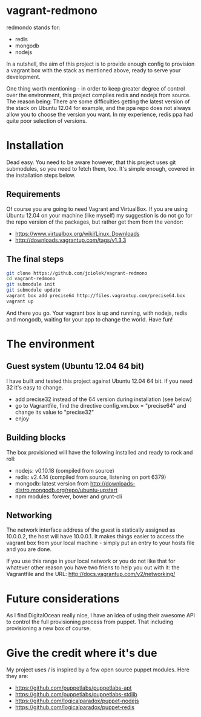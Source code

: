 vagrant-redmono
===============

redmondo stands for:
- redis
- mongodb
- nodejs

In a nutshell, the aim of this project is to provide enough config to provision a vagrant box with the stack as mentioned above, ready to serve your development.

One thing worth mentioning - in order to keep greater degree of control over the environment, this project compiles redis and nodejs from source. The reason being: There are some difficulties getting the latest version of the stack on Ubuntu 12.04 for example, and the ppa repo does not always allow you to choose the version you want. In my experience, redis ppa had quite poor selection of versions.

# Installation
Dead easy. You need to be aware however, that this project uses git submodules, so you need to fetch them, too. It's simple enough, covered in the installation steps below.

## Requirements
Of course you are going to need Vagrant and VirtualBox. If you are using Ubuntu 12.04 on your machine (like myself) my suggestion is do not go for the repo version of the packages, but rather get them from the vendor:
- https://www.virtualbox.org/wiki/Linux_Downloads
- http://downloads.vagrantup.com/tags/v1.3.3

## The final steps
```bash
git clone https://github.com/jciolek/vagrant-redmono
cd vagrant-redmono
git submodule init
git submodule update
vagrant box add precise64 http://files.vagrantup.com/precise64.box
vagrant up
```
And there you go. Your vagrant box is up and running, with nodejs, redis and mongodb, waiting for your app to change the world. Have fun!


# The environment

## Guest system (Ubuntu 12.04 64 bit)
I have built and tested this project against Ubuntu 12.04 64 bit. If you need 32 it's easy to change.
- add precise32 instead of the 64 version during installation (see below)
- go to Vagrantfile, find the directive config.vm.box = "precise64" and change its value to "precise32"
- enjoy


## Building blocks
The box provisioned will have the following installed and ready to rock and roll:

- nodejs: v0.10.18 (compiled from source)
- redis: v2.4.14 (compiled from source, listening on port 6379)
- mongodb: latest version from http://downloads-distro.mongodb.org/repo/ubuntu-upstart
- npm modules: forever, bower and grunt-cli


## Networking
The network interface address of the guest is statically assigned as 10.0.0.2, the host will have 10.0.0.1. It makes things easier to access the vagrant box from your local machine - simply put an entry to your hosts file and you are done.

If you use this range in your local network or you do not like that for whatever other reason you have two friens to help you out with it: the Vagrantfile and the URL: http://docs.vagrantup.com/v2/networking/


# Future considerations
As I find DigitalOcean really nice, I have an idea of using their awesome API to control the full provisioning process from puppet. That including provisioning a new box of course.

# Give the credit where it's due
My project uses / is inspired by a few open source puppet modules. Here they are:
- https://github.com/puppetlabs/puppetlabs-apt
- https://github.com/puppetlabs/puppetlabs-stdlib
- https://github.com/logicalparadox/puppet-nodejs
- https://github.com/logicalparadox/puppet-redis


